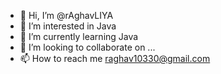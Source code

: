 - 👋 Hi, I’m @rAghavLIYA
- 👀 I’m interested in Java
- 🌱 I’m currently learning Java
- 💞️ I’m looking to collaborate on ...
- 📫 How to reach me raghav10330@gmail.com

<!---
rAghavLIYA/rAghavLIYA is a ✨ special ✨ repository because its `README.md` (this file) appears on your GitHub profile.
You can click the Preview link to take a look at your changes.
--->
